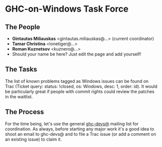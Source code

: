 # GHC-on-Windows Task Force

## The People

- **Gintautas Miliauskas** \<gintautas.miliauskas@…\> (current coordinator)
- **Tamar Christina** \<lonetiger@…\>
- **Roman Kuznetsov** \<kuznero@…\>
- Should your name be here? Just edit the page and add yourself!

## The Tasks


The list of known problems tagged as Windows issues can be found on Trac (Ticket query: status: !closed, os: Windows, desc: 1, order: id). It would be particularly great if people with commit rights could review the patches in the waitlist.

## The Process


For the time being, let's use the general [ ghc-devs@](http://www.haskell.org/pipermail/ghc-devs/) mailing list for coordination. As always, before starting any major work it's a good idea to shoot an email to ghc-devs@ and to file a Trac issue (or add a comment on an existing issue) to claim it.
